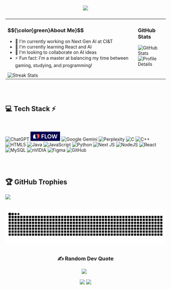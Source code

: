 <h1 align="center">
    <img src="https://readme-typing-svg.herokuapp.com/?font=font=PP+Fragment+Glare&size=35&center=true&vCenter=true&width=500&color=4AA76B&height=70&duration=4000&lines=Hi+There!+👋;+I'm+Mateus+Siqueira!😎;" />
</h1>



<table class="github-stats-table">
  <tr>
    <td valign="top">
      <div class="about-me">
        <h3>$${\color{green}About Me}$$</h3>
        <ul>
          <li>🔭 I'm currently working on Next Gen AI at CI&T</li>
          <li>🌱 I'm currently learning React and AI</li>
          <li>👯 I'm looking to collaborate on AI ideas</li>
          <li>⚡ Fun fact: I'm a master at balancing my time between gaming, studying, and programming!</li>
        </ul>
        <img src="https://nirzak-streak-stats.vercel.app/?user=MateusLOS&theme=gotham&hide_border=true" alt="Streak Stats" />
      </div>
    </td>
    <td valign="top">
      <div class="github-stats">
        <h3 class="github-stats-title">GitHub Stats</h3>
        <img src="https://github-readme-stats.vercel.app/api?username=MateusLOS&theme=gotham&hide_border=true&include_all_commits=true&count_private=true" alt="GitHub Stats" />
        <br>
        <img src="https://github-profile-summary-cards.vercel.app/api/cards/profile-details?username=MateusLOS&theme=github_dark" alt="Profile Details" />
      </div>
    </td>
  </tr>
</table>
<br><br>

## 💻 Tech Stack ⚡
<br><br>
![ChatGPT](https://img.shields.io/badge/chatGPT-74aa9c?style=for-the-badge&logo=openai&logoColor=white)
<img src="./Flow.png" height="28.45" >
![Google Gemini](https://img.shields.io/badge/google%20gemini-8E75B2?style=for-the-badge&logo=google%20gemini&logoColor=white)
![Perplexity](https://img.shields.io/badge/perplexity-000000?style=for-the-badge&logo=perplexity&logoColor=088F8F) ![C](https://img.shields.io/badge/c-%2300599C.svg?style=for-the-badge&logo=c&logoColor=white) ![C++](https://img.shields.io/badge/c++-%2300599C.svg?style=for-the-badge&logo=c%2B%2B&logoColor=white) ![HTML5](https://img.shields.io/badge/html5-%23E34F26.svg?style=for-the-badge&logo=html5&logoColor=white) ![Java](https://img.shields.io/badge/java-%23ED8B00.svg?style=for-the-badge&logo=openjdk&logoColor=white) ![JavaScript](https://img.shields.io/badge/javascript-%23323330.svg?style=for-the-badge&logo=javascript&logoColor=%23F7DF1E) ![Python](https://img.shields.io/badge/python-3670A0?style=for-the-badge&logo=python&logoColor=ffdd54) ![Next JS](https://img.shields.io/badge/Next-black?style=for-the-badge&logo=next.js&logoColor=white) ![NodeJS](https://img.shields.io/badge/node.js-6DA55F?style=for-the-badge&logo=node.js&logoColor=white) ![React](https://img.shields.io/badge/react-%2320232a.svg?style=for-the-badge&logo=react&logoColor=%2361DAFB) ![MySQL](https://img.shields.io/badge/mysql-4479A1.svg?style=for-the-badge&logo=mysql&logoColor=white) ![nVIDIA](https://img.shields.io/badge/nVIDIA-%2376B900.svg?style=for-the-badge&logo=nVIDIA&logoColor=white) ![Figma](https://img.shields.io/badge/figma-%23F24E1E.svg?style=for-the-badge&logo=figma&logoColor=white) ![GitHub](https://img.shields.io/badge/github-%23121011.svg?style=for-the-badge&logo=github&logoColor=white) 

</div>
<br><br>


## 🏆 GitHub Trophies
![](https://github-profile-trophy.vercel.app/?username=MateusLOS&theme=gotham&no-frame=false&no-bg=true&margin-w=4)

  ##
<div align="center">
    
  ![snake gif](https://github.com/TechnologyHell/TechnologyHell/blob/output/github-snake-dark.svg)
</div>

##  
  
  <div align="center"> 
  
      
### ✍️ Random Dev Quote
  ![](https://quotes-github-readme.vercel.app/api?type=horizontal&theme=dark) &nbsp;
  
  <a href = "mailto:mlo.siqueira15@gmail.com"><img src="https://img.shields.io/badge/-Gmail-%23333?style=for-the-badge&logo=gmail&logoColor=white" target="_blank"></a>
  <a href="https://www.linkedin.com/in/mateus-lucas-oliveira-siqueira-9135b41a6/" target="_blank"><img src="https://img.shields.io/badge/-LinkedIn-%230077B5?style=for-the-badge&logo=linkedin&logoColor=white" target="_blank"></a> 

      

</div>





